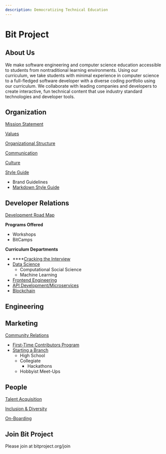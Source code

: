 ```yaml
---
description: Democratizing Technical Education
---
```


# Bit Project

## About Us

We make software engineering and computer science education accessible to students from nontraditional learning environments. Using our curriculum, we take students with minimal experience in computer science to a full-fledged software developer with a diverse coding portfolio using our curriculum. We collaborate with leading companies and developers to create interactive, fun technical content that use industry standard technologies and developer tools.

## Organization

[Mission Statement](organization/mission-statement.md)

[Values](organization/values/)

[Organizational Structure](organization/organizational-structure/)

[Communication](organization/communication.md)

[Culture](./)

[Style Guide](organization/style-guides/)

* Brand Guidelines
* [Markdown Style Guide](organization/style-guides/markdown-style-guide.md)

## Developer Relations

[Development Road Map](teams/developer-relations/development-roadmap/)

**Programs Offered**

* Workshops
* BitCamps

**Curriculum Departments**

* \*\*\*\*[Cracking the Interview](teams/developer-relations/teams/cracking-the-interview.md)
* [Data Science](teams/developer-relations/teams/data-science/)
  * Computational Social Science
  * Machine Learning
* [Frontend Engineering](teams/developer-relations/teams/frontend-engineering/)
* [API Development/Microservices ](teams/developer-relations/teams/api-development-microservices.md)
* [Blockchain](teams/developer-relations/teams/blockchain.md)

## Engineering

## Marketing

[Community Relations](./)

* [First-Time Contributors Program](./)
* [Starting a Branch](./)
  * High School 
  * Collegiate
    * Hackathons
  * Hobbyist Meet-Ups

## People

[Talent Acquisition](teams/people/talent-acquisition.md)

[Inclusion & Diversity](organization/values/inclusion-and-diversity/)

[On-Boarding](teams/people/onboarding-guides.md)

## Join Bit Project

Please join at bitproject.org/join

